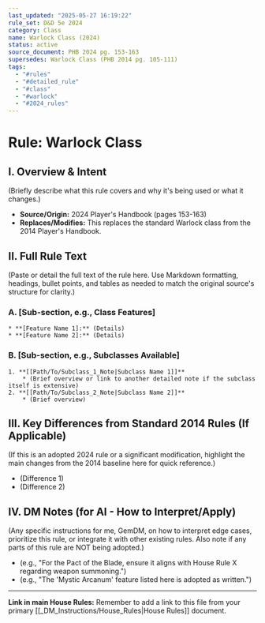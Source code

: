 ```yaml
---
last_updated: "2025-05-27 16:19:22"
rule_set: D&D 5e 2024
category: Class
name: Warlock Class (2024)
status: active
source_document: PHB 2024 pg. 153-163
supersedes: Warlock Class (PHB 2014 pg. 105-111)
tags:
  - "#rules"
  - "#detailed_rule"
  - "#class"
  - "#warlock"
  - "#2024_rules"
---
```


# Rule: Warlock Class

## I. Overview & Intent
(Briefly describe what this rule covers and why it's being used or what it changes.)
* **Source/Origin:** 2024 Player's Handbook (pages 153-163)
* **Replaces/Modifies:** This replaces the standard Warlock class from the 2014 Player's Handbook.

## II. Full Rule Text
(Paste or detail the full text of the rule here. Use Markdown formatting, headings, bullet points, and tables as needed to match the original source's structure for clarity.)

### A. [Sub-section, e.g., Class Features]
    * **[Feature Name 1]:** (Details)
    * **[Feature Name 2]:** (Details)

### B. [Sub-section, e.g., Subclasses Available]
    1. **[[Path/To/Subclass_1_Note|Subclass Name 1]]**
        * (Brief overview or link to another detailed note if the subclass itself is extensive)
    2. **[[Path/To/Subclass_2_Note|Subclass Name 2]]**
        * (Brief overview)

## III. Key Differences from Standard 2014 Rules (If Applicable)
(If this is an adopted 2024 rule or a significant modification, highlight the main changes from the 2014 baseline here for quick reference.)
* (Difference 1)
* (Difference 2)

## IV. DM Notes (for AI - How to Interpret/Apply)
(Any specific instructions for me, GemDM, on how to interpret edge cases, prioritize this rule, or integrate it with other existing rules. Also note if any parts of this rule are NOT being adopted.)
* (e.g., "For the Pact of the Blade, ensure it aligns with House Rule X regarding weapon summoning.")
* (e.g., "The 'Mystic Arcanum' feature listed here is adopted as written.")

---
**Link in main House Rules:** Remember to add a link to this file from your primary [[_DM_Instructions/House_Rules|House Rules]] document.